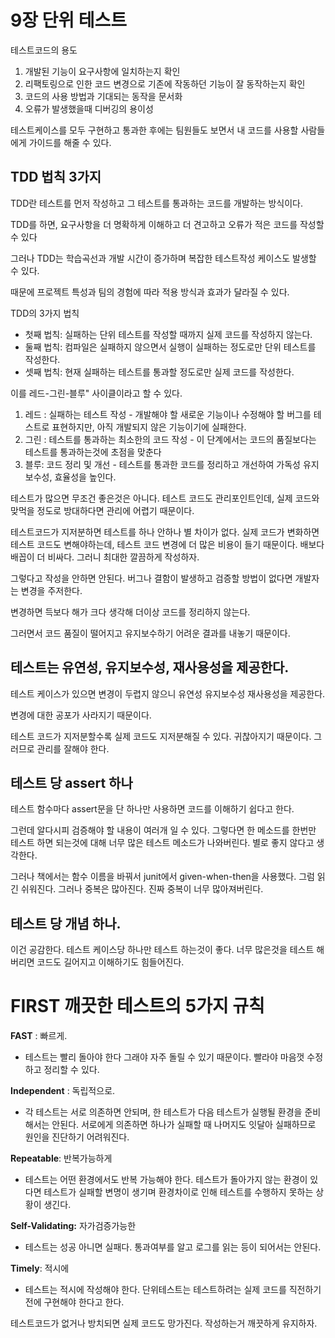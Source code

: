 # 9장 단위 테스트



테스트코드의 용도



1. 개발된 기능이 요구사항에 일치하는지 확인
2. 리팩토링으로 인한 코드 변경으로 기존에 작동하던 기능이 잘 동작하는지 확인
3. 코드의 사용 방법과 기대되는 동작을 문서화
4. 오류가 발생했을때 디버깅의 용이성 



테스트케이스를 모두 구현하고 통과한 후에는 팀원들도 보면서 내 코드를 사용할 사람들에게 가이드를 해줄 수 있다.



## TDD 법칙 3가지

TDD란 테스트를 먼저 작성하고 그 테스트를 통과하는 코드를 개발하는 방식이다.

TDD를 하면, 요구사항을 더 명확하게 이해하고 더 견고하고 오류가 적은 코드를 작성할 수 있다

그러나 TDD는 학습곡선과 개발 시간이 증가하며 복잡한 테스트작성 케이스도 발생할 수 있다.

때문에 프로젝트 특성과 팀의 경험에 따라 적용 방식과 효과가 달라질 수 있다.



TDD의 3가지 법칙 

- ﻿﻿첫째 법칙: 실패하는 단위 테스트를 작성할 때까지 실제 코드를 작성하지 않는다.
- ﻿﻿둘째 법칙: 컴파일은 실패하지 않으면서 실행이 실패하는 정도로만 단위 테스트를 작성한다.
- ﻿﻿셋째 법칙: 현재 실패하는 테스트를 통과할 정도로만 실제 코드를 작성한다.

이를 레드-그린-블루" 사이클이라고 할 수 있다.

1. 레드 : 실패하는 테스트 작성 - 개발해야 할 새로운 기능이나 수정해야 할 버그를 테스트로 표현하지만, 아직 개발되지 않은 기능이기에 실패한다.
2. 그린 : 테스트를 통과하는 최소한의 코드 작성 - 이 단계에서는 코드의 품질보다는 테스트를 통과하는것에 초점을 맞춘다
3. 블루: 코드 정리 및 개선 - 테스트를 통과한 코드를 정리하고 개선하여 가독성 유지보수성, 효율성을 높인다.



테스트가 많으면 무조건 좋은것은 아니다. 테스트 코드도 관리포인트인데, 실제 코드와 맞먹을 정도로 방대하다면 관리에 어렵기 때문이다.

테스트코드가 지저분하면 테스트를 하나 안하나 별 차이가 없다. 실제 코드가 변화하면 테스트 코드도 변해야하는데, 테스트 코드 변경에 더 많은 비용이 들기 때문이다. 배보다 배꼽이 더 비싸다. 그러니 최대한 깔끔하게 작성하자.

그렇다고 작성을 안하면 안된다. 버그나 결함이 발생하고 검증할 방법이 없다면 개발자는 변경을 주저한다.

변경하면 득보다 해가 크다 생각해 더이상 코드를 정리하지 않는다.

그러면서 코드 품질이 떨어지고 유지보수하기 어려운 결과를 내놓기 때문이다.



## 테스트는 유연성, 유지보수성, 재사용성을 제공한다.

테스트 케이스가 있으면 변경이 두렵지 않으니 유연성 유지보수성 재사용성을 제공한다.

변경에 대한 공포가 사라지기 때문이다.

테스트 코드가 지저분할수록 실제 코드도 지저분해질 수 있다. 귀찮아지기 때문이다. 그러므로 관리를 잘해야 한다.



## 테스트 당 assert 하나

테스트 함수마다 assert문을 단 하나만 사용하면 코드를 이해하기 쉽다고 한다.



그런데 알다시피 검증해야 할 내용이 여러개 일 수 있다. 그렇다면 한 메소드를 한번만 테스트 하면 되는것에 대해 너무 많은 테스트 메소드가 나와버린다. 별로 좋지 않다고 생각한다.

그러나 책에서는 함수 이름을 바꿔서 junit에서 given-when-then을 사용했다. 그럼 읽긴 쉬워진다. 그러나 중복은 많아진다. 진짜 중복이 너무 많아져버린다. 



## 테스트 당 개념 하나.

이건 공감한다. 테스트 케이스당 하나만 테스트 하는것이 좋다. 너무 많은것을 테스트 해버리면 코드도 길어지고 이해하기도 힘들어진다.



# FIRST 깨끗한 테스트의 5가지 규칙



**FAST** : 빠르게. 

* 테스트는 빨리 돌아야 한다 그래야 자주 돌릴 수 있기 때문이다. 빨라야 마음껏 수정하고 정리할 수 있다.

**Independent** : 독립적으로. 

* 각 테스트는 서로 의존하면 안되며, 한 테스트가 다음 테스트가 실행될 환경을 준비해서는 안된다. 서로에게 의존하면 하나가 실패할 때 나머지도 잇달아 실패하므로 원인을 진단하기 어려워진다.

**Repeatable**: 반복가능하게

* 테스트는 어떤 환경에서도 반복 가능해야 한다. 테스트가 돌아가지 않는 환경이 있다면 테스트가 실패할 변명이 생기며 환경차이로 인해 테스트를 수행하지 못하는 상황이 생긴다.

**Self-Validating:** 자가검증가능한

* 테스트는 성공 아니면 실패다. 통과여부를 알고 로그를 읽는 등이 되어서는 안된다.

**Timely**: 적시에

* 테스트는 적시에 작성해야 한다. 단위테스트는 테스트하려는 실제 코드를 직전하기 전에 구현해야 한다고 한다. 



테스트코드가 없거나 방치되면 실제 코드도 망가진다. 작성하는거 깨끗하게 유지하자.